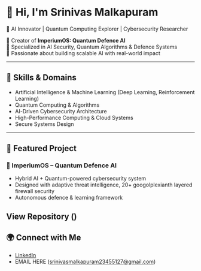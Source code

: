 # 👋 Hi, I'm Srinivas Malkapuram

🚀 AI Innovator | Quantum Computing Explorer | Cybersecurity Researcher  

🔹 Creator of **ImperiumOS: Quantum Defence AI**  
🔹 Specialized in AI Security, Quantum Algorithms & Defence Systems  
🔹 Passionate about building scalable AI with real-world impact  

---

## 🧠 Skills & Domains
- Artificial Intelligence & Machine Learning (Deep Learning, Reinforcement Learning)
- Quantum Computing & Algorithms
- AI-Driven Cybersecurity Architecture
- High-Performance Computing & Cloud Systems
- Secure Systems Design  

---

## 📂 Featured Project
### 🔐 ImperiumOS – Quantum Defence AI
- Hybrid AI + Quantum-powered cybersecurity system  
- Designed with adaptive threat intelligence, 20+ googolplexianth layered firewall security  
- Autonomous defence & learning framework  

View Repository ()
---

## 🌍 Connect with Me
- [LinkedIn](www.linkedin.com/in/srinivas-malkapuram-110b84386)
- EMAIL HERE (srinivasmalkapuram23455127@gmail.com)

